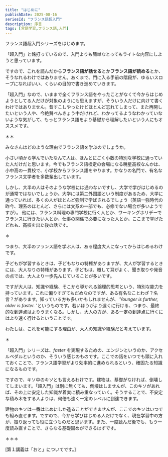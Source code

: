 ```yaml
--- 
title: "はじめに"
publishDate: 2025-08-16 
seriesId: "フランス語超入門"
description: 序言
tags: [言語学習,フランス語,入門]
---
```


フランス語超入門シリーズをはじめます。

「超入門」と銘打っているので、入門よりも簡単なとってもライトな内容にしようと思っています。

ですので、これを読んだから**フランス語が話せる**とか**フランス語が読める**とか、そうなれるわけではありません。あくまで、門に入る手前の階段が、ゆるいスロープになればいい、くらいの目的で書き進めていきます。

「超入門」なので、いままで全くフランス語をやったことがなくて今からはじめようとしてる人だけが対象のようにも思えますが、そういう人だけに向けて書くわけではありません。昔すこしやったけどほとんど忘れてしまって、また再開したいという人や、今絶賛べんきょう中だけれど、わかってるようなわかっていないような気がして、もっとフランス語をより基礎から理解したいという人にもオススメです。

＊＊

みなさんはどのような理由でフランス語を学ぶのでしょうか。

小さい頃から学んでいたなんて人は、ほんとにごく小数の特別な学校に通っていた人だけだと思います。今でもフランス語検定の会場になる暁星高校なんかは、小中高の一貫校で、小学校からフランス語をやります。かなりの名門で、有名なフランス文学者を多数輩出しています。

しかし、大半の人はそのような学校には通わないですし、大学で学びはじめるのが通常ではないでしょうか。大学には第二外国語という制度があるため、大学に通っていれば、多くの人がほとんど強制で学ばされるでしょう（英語一強時代の昨今、理系のほとんど、さらには文系の一部でも、必修でない場合が多いようですが）。
他には、フランス料理の専門学校に行く人とか、ワーキングホリデーでフランスに行きたい人とか、仕事の関係で必要になった人とか。ここまで挙げたどれも、高校を出た後の話です。

＊

つまり、大半のフランス語を学ぶ人は、ある程度大人になってからはじめるわけです。

子どもが学習するときは、子どもなりの特権がありますが、大人が学習するときには、大人なりの特権があります。子どもは、概して耳がよく、聞き取りや発音の点では、大人より一歩先んじていることが多いです。

ですが大人は、知識や経験、そこから導かれる論理的思考という、特別な能力を持っています。これに偏りすぎてもだめなのですが、ある有名なことわざ？名言？があります。知っている方も多いかもしれませんが、'_Younger is further, older is faster._ 'というものです。若いほうがより遠くに行ける、つまり、最終的な到達点はよりうまくなる。しかし、大人の方が、ある一定の到達点に行くにはより速く行けるということです。

わたしは、これを可能にする理由が、大人の知識や経験だと考えています。

＊

「超入門」シリーズは、_faster_ を実現するための、エンジンというのか、アクセルペダルというのか、そういう感じのものです。ここでの話をいつでも頭に入れておくことで、フランス語学習がより効率的に進められるという、確固たる知識になるものです。

ですので、キソ中のキソとも言えるわけです。建物は、基礎がなければ、倒壊してしまいます。「超入門」は別に無くても、倒壊はしませんが、このキソがあれば、その上に安定した知識が着実に積み重なっていく。そうすることで、不安定な積み木をする人よりは、何倍も速く一定のレベルに到達できます。

建物のキソは一番はじめにしか造ることができませんが、ここでのキソはいつでも組み直せます。ですので、今から学びはじめる人だけでなく、現在学習中の方が、振り返っても役に立つものだと思います。また、一度読んだ後でも、もう一度読み直すことで、さらなる基礎固めができるはずです。

＊＊＊

[第１講義は「おと」についてです。]







